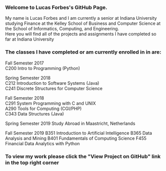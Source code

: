 ### Welcome to Lucas Forbes's GitHub Page.
My name is Lucas Forbes and I am currently a senior at Indiana University studying Finance at the Kelley School of Business and Computer Science at the School of Informatics, Computing, and Engineering.  
Here you will find all of the projects and assignments I have completed so far at Indiana University

### The classes I have completed or am currently enrolled in in are:
Fall Semester 2017  
C200 Intro to Programming (Python)  
  
Spring Semester 2018  
C212 Introduction to Software Systems (Java)  
C241 Discrete Structures for Computer Science  
  
Fall Semester 2018  
C291 System Programming with C and UNIX  
A290 Tools for Computing (CGI/PHP)  
C343 Data Structures (Java)

Spring Semester 2019
Study Abroad in Maastricht, Netherlands

Fall Semester 2019
B351 Introduction to Artificial Intelligence
B365 Data Analysis and Mining
B401 Fundamentals of Computing Science
F455 Financial Data Analytics with Python


### To view my work please click the "View Project on GitHub" link in the top right corner
